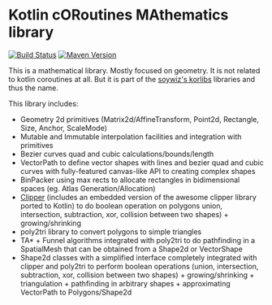# Kotlin cORoutines MAthematics library

[![Build Status](https://travis-ci.org/soywiz/korma.svg?branch=master)](https://travis-ci.org/soywiz/korma)
[![Maven Version](https://img.shields.io/github/tag/soywiz/korma.svg?style=flat&label=maven)](http://search.maven.org/#search%7Cga%7C1%7Ca%3A%22korma%22)

This is a mathematical library. Mostly focused on geometry. It is not related to kotlin coroutines at all.
But it is part of the [soywiz's korlibs](https://github.com/soywiz/korlibs) libraries and thus the name.

This library includes:

* Geometry 2d primitives (Matrix2d/AffineTransform, Point2d, Rectangle, Size, Anchor, ScaleMode)
* Mutable and Immutable interpolation facilities and integration with primitives
* Bezier curves quad and cubic calculations/bounds/length
* VectorPath to define vector shapes with lines and bezier quad and cubic curves with fully-featured canvas-like API to creating complex shapes
* BinPacker using max rects to allocate rectangles in bidimensional spaces (eg. Atlas Generation/Allocation)
* [Clipper](https://sourceforge.net/projects/polyclipping/) (includes an embedded version of the awesome clipper library ported to Kotlin) to do boolean operation on polygons union, intersection, subtraction, xor, collision between two shapes) + growing/shrinking
* poly2tri library to convert polygons to simple triangles
* TA* + Funnel algorithms integrated with poly2tri to do pathfinding in a SpatialMesh that can be obtained from a Shape2d or VectorShape
* Shape2d classes with a simplified interface completely integrated with clipper and poly2tri to perform boolean operations (union, intersection, subtraction, xor, collision between two shapes) + growing/shrinking + triangulation + pathfinding in arbitrary shapes + approximating VectorPath to Polygons/Shape2d
